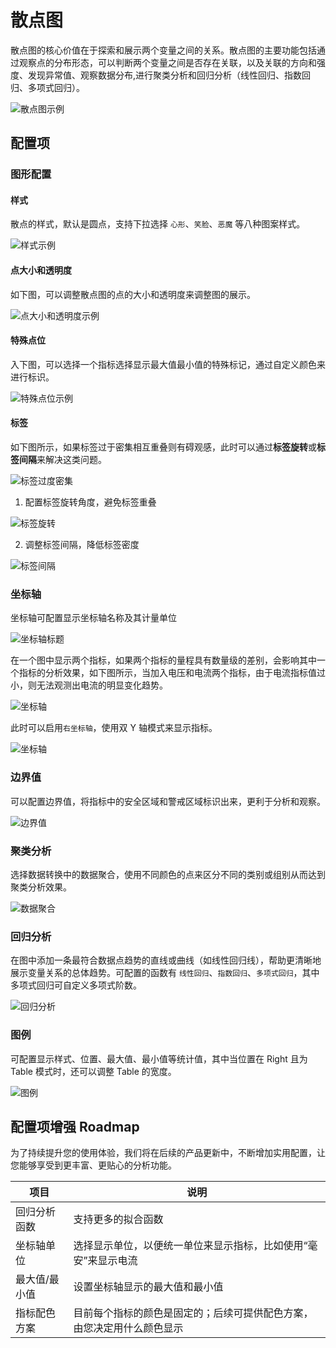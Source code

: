 # 散点图

散点图的核心价值在于探索和展示两个变量之间的关系。散点图的主要功能包括通过观察点的分布形态，可以判断两个变量之间是否存在关联，以及关联的方向和强度、发现异常值、观察数据分布,进行聚类分析和回归分析（线性回归、指数回归、多项式回归）。

![散点图示例](./images/scatter-demo.png)

## 配置项

### 图形配置

#### 样式

散点的样式，默认是圆点，支持下拉选择 `心形`、`笑脸`、`恶魔` 等八种图案样式。

![样式示例](./images/scatter-step.png)

#### 点大小和透明度

如下图，可以调整散点图的点的大小和透明度来调整图的展示。

![点大小和透明度示例](./images/scatter-style.png)


#### 特殊点位

入下图，可以选择一个指标选择显示最大值最小值的特殊标记，通过自定义颜色来进行标识。

![特殊点位示例](./images/scatter-point.png)

#### 标签

如下图所示，如果标签过于密集相互重叠则有碍观感，此时可以通过**标签旋转**或**标签间隔**来解决这类问题。

![标签过度密集](./images/scatter-tendency.png)

1. 配置标签旋转角度，避免标签重叠

![标签旋转](./images/scatter-rotate.png)

2. 调整标签间隔，降低标签密度

![标签间隔](./images/scatter-interval.png)

### 坐标轴

坐标轴可配置显示坐标轴名称及其计量单位

![坐标轴标题](./images/scatter-title.png)

在一个图中显示两个指标，如果两个指标的量程具有数量级的差别，会影响其中一个指标的分析效果，如下图所示，当加入电压和电流两个指标，由于电流指标值过小，则无法观测出电流的明显变化趋势。

![坐标轴](./images/scatter-both.png)

此时可以启用`右坐标轴`，使用双 Y 轴模式来显示指标。

![坐标轴](./images/scatter-bothY.png)

### 边界值

可以配置边界值，将指标中的安全区域和警戒区域标识出来，更利于分析和观察。

![边界值](./images/scatter-limit.png)

### 聚类分析

选择数据转换中的数据聚合，使用不同颜色的点来区分不同的类别或组别从而达到聚类分析效果。

![数据聚合](./images/scatter-aggregation.png)

### 回归分析
在图中添加一条最符合数据点趋势的直线或曲线（如线性回归线），帮助更清晰地展示变量关系的总体趋势。可配置的函数有 `线性回归`、`指数回归`、`多项式回归`，其中多项式回归可自定义多项式阶数。

![回归分析](./images/scatter-analysis.png)

### 图例

可配置显示样式、位置、最大值、最小值等统计值，其中当位置在 Right 且为 Table 模式时，还可以调整 Table 的宽度。

![图例](./images/scatter-legend.png)

## 配置项增强 Roadmap

为了持续提升您的使用体验，我们将在后续的产品更新中，不断增加实用配置，让您能够享受到更丰富、更贴心的分析功能。

| 项目       | 说明                                                         |
|------------|--------------------------------------------------------------|
| 回归分析函数  | 支持更多的拟合函数               |
| 坐标轴单位  | 选择显示单位，以便统一单位来显示指标，比如使用“毫安”来显示电流     |
| 最大值/最小值 | 设置坐标轴显示的最大值和最小值     |
| 指标配色方案  | 目前每个指标的颜色是固定的；后续可提供配色方案，由您决定用什么颜色显示 |
